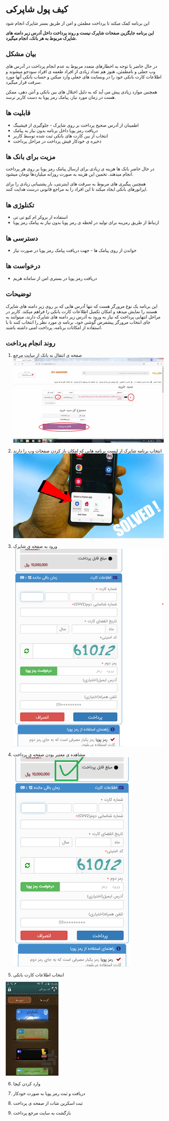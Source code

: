 # کیف پول شاپرکی
این برنامه کمک میکند تا پرداخت مطمئن و امن از طریق بستر شاپرک انجام شود

**این برنامه جایگزین صفحات شاپرک نیست و روند پرداخت داخل آدرس  زیر دامنه های شاپرک مربوط به هر بانک، انجام میگیرد.**

## بیان مشکل

در حال حاضر با توجه به اخطارهای متعدد مربوط به عدم انجام پرداخت در آدرس های وب جعلی و نامطمئن، هنوز هم تعداد زیادی از افراد طعمه ی افراد سودجو میشوند و اطلاعات کارت بانکی خود را در وبسایت های جعلی وارد میکنن و حساب بانکی آنها مورد سرقت قرار میگیرد.

همچنین موارد زیادی پیش می آید که به دلیل اختلال های بین بانکی و آنتن دهی، ممکن هست در زمان مورد نیاز، پیامک رمز پویا به دست کاربر نرسد.


## قابلیت ها
- اطمینان از آدرس صحیح پرداخت بر روی شاپرک - جلوگیری از فیشینگ
- دریافت رمز پویا داخل برنامه بدون نیاز به پیامک
- انتخاب از بین کارت های بانکی ثبت شده توسط کاربر
- ذخیره ی خودکار فیش پرداخت در مراحل پرداخت

## مزیت برای بانک ها

در حال حاضر بانک ها هزینه ی زیادی برای ارسال پیامک رمز پویا بر روی هر پرداخت انجام میدهند.
تخمین این هزینه به صورت روزانه میلیاردها تومان میشود.

همچنین پیگیری های مربوط به سرقت های اینترنتی، بار پشتیبانی زیادی را برای اپراتورهای بانکی ایجاد میکند تا این افراد را به مراجع قانونی درست هدایت کنند.

## تکنلوژی ها
- استفاده ار بروکر ام کیو تی تی
- ارتباط از طریق رمزینه برای تولید در لحظه ی رمز پویا بدون نیاز به پیامک رمز پویا

## دسترسی ها
- خواندن از روی پیامک ها - جهت دریافت پیامک رمز پویا در صورت نیاز

## درخواست ها
- دریافت رمز پویا در بستری امن از سامانه هریم


## توضیحات
این برنامه یک نوع مرورگر هست که تنها آدرس هایی که بر روی زیر دامنه های شاپرک هستند را نمایش میدهد و امکان تکمیل اطلاعات کارت بانکی را فراهم میکند. 
کاربر در مراحل انتهایی پرداخت که نیاز به ورود به آدرس زیر دامنه های شاپرک دارند، میتوانند به جای انتخاب مرورگر پیشفرض گوشی خود، برنامه ی مورد نظر را انتخاب کنند تا با استفاده از امکانات برنامه، پرداخت امنی داشته باشند.

## روند انجام پرداخت

1. صفحه ی انتقال به بانک از سایت مرجع
![](images/step1.png?raw=true)

2. انتخاب برنامه شاپرک از لیست برنامه هایی که امکان باز کردن صفحات وب را دارند
![](images/step2.png?raw=true)

3. ورود به صفحه ی شاپرک
![](images/step3.png?raw=true)

4. مشاهده ی معتبر بودن صفحه ی پرداخت
![](images/step4.png?raw=true)

5. انتخاب اطلاعات کارت بانکی

![](images/step5.png?raw=true)


6. وارد کردن کپچا

7. دریافت و ثبت رمز پویا به صورت خودکار

8. ثبت اسکرین شات از صفحه ی پرداخت

9. بازگشت به سایت مرجع پرداخت 
